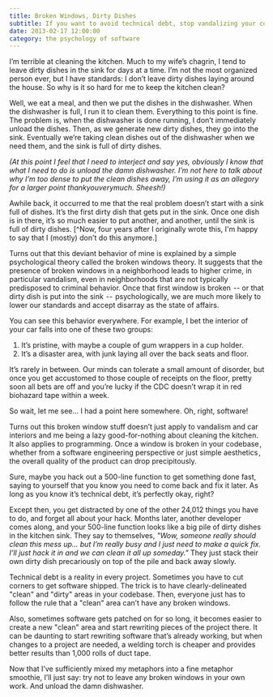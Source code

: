 ```yaml
---
title: Broken Windows, Dirty Dishes
subtitle: If you want to avoid technical debt, stop vandalizing your codebase.
date: 2013-02-17 12:00:00
category: the psychology of software
---
```


<span class='drop-cap'>I’m terrible at cleaning</span> the kitchen. Much to my wife’s chagrin, I tend to leave dirty dishes in the sink for days at a time. I’m not the most organized person ever, but I have standards: I don’t leave dirty dishes laying around the house. So why is it so hard for me to keep the kitchen clean?

Well, we eat a meal, and then we put the dishes in the dishwasher. When the dishwasher is full, I run it to clean them. Everything to this point is fine. The problem is, when the dishwasher is done running, I don’t immediately unload the dishes. Then, as we generate new dirty dishes, they go into the sink. Eventually we’re taking clean dishes out of the dishwasher when we need them, and the sink is full of dirty dishes.

*(At this point I feel that I need to interject and say yes, obviously I know that what I need to do is unload the damn dishwasher. I’m not here to talk about why I’m too dense to put the clean dishes away, I’m using it as an allegory for a larger point thankyouverymuch. Sheesh!)*

Awhile back, it occurred to me that the real problem doesn’t start with a sink full of dishes. It’s the first dirty dish that gets put in the sink. Once one dish is in there, it’s so much easier to put another, and another, until the sink is full of dirty dishes. [^Now, four years after I originally wrote this, I'm happy to say that I (mostly) don't do this anymore.]

Turns out that this deviant behavior of mine is explained by a simple psychological theory called the broken windows theory. It suggests that the presence of broken windows in a neighborhood leads to higher crime, in particular vandalism, even in neighborhoods that are not typically predisposed to criminal behavior. Once that first window is broken  -- or that dirty dish is put into the sink  --  psychologically, we are much more likely to lower our standards and accept disarray as the state of affairs.

You can see this behavior everywhere. For example, I bet the interior of your car falls into one of these two groups:

1. It’s pristine, with maybe a couple of gum wrappers in a cup holder.
2. It’s a disaster area, with junk laying all over the back seats and floor.

It’s rarely in between. Our minds can tolerate a small amount of disorder, but once you get accustomed to those couple of receipts on the floor, pretty soon all bets are off and you’re lucky if the CDC doesn’t wrap it in red biohazard tape within a week.

So wait, let me see... I had a point here somewhere. Oh, right, software!

Turns out this broken window stuff doesn’t just apply to vandalism and car interiors and me being a lazy good-for-nothing about cleaning the kitchen. It also applies to programming. Once a window is broken in your codebase ,  whether from a software engineering perspective or just simple aesthetics ,  the overall quality of the product can drop precipitously.

Sure, maybe you hack out a 500-line function to get something done fast, saying to yourself that you know you need to come back and fix it later. As long as you know it’s technical debt, it’s perfectly okay, right?

Except then, you get distracted by one of the other 24,012 things you have to do, and forget all about your hack. Months later, another developer comes along, and your 500-line function looks like a big pile of dirty dishes in the kitchen sink. They say to themselves, *"Wow, someone really should clean this mess up... but I’m really busy and I just need to make a quick fix. I’ll just hack it in and we can clean it all up someday."* They just stack their own dirty dish precariously on top of the pile and back away slowly.

Technical debt is a reality in every project. Sometimes you have to cut corners to get software shipped. The trick is to have clearly-delineated "clean" and "dirty" areas in your codebase. Then, everyone just has to follow the rule that a "clean" area can’t have any broken windows.

Also, sometimes software gets patched on for so long, it becomes easier to create a new "clean" area and start rewriting pieces of the project there. It can be daunting to start rewriting software that’s already working, but when changes to a project are needed, a welding torch is cheaper and provides better results than 1,000 rolls of duct tape.

Now that I’ve sufficiently mixed my metaphors into a fine metaphor smoothie, I’ll just say: try not to leave any broken windows in your own work. And unload the damn dishwasher.

